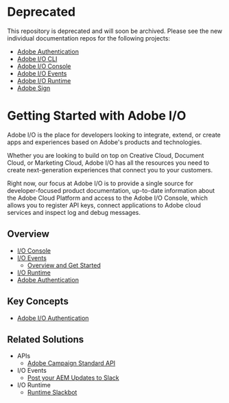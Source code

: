 # Deprecated

This repository is deprecated and will soon be archived. Please see the new individual documentation repos for the following projects:

- [Adobe Authentication](https://github.com/AdobeDocs/adobeio-auth)
- [Adobe I/O CLI](https://github.com/AdobeDocs/adobeio-cli)
- [Adobe I/O Console](https://github.com/AdobeDocs/adobeio-console)
- [Adobe I/O Events](https://github.com/AdobeDocs/adobeio-events)
- [Adobe I/O Runtime](https://github.com/AdobeDocs/adobeio-runtime)
- [Adobe Sign](https://github.com/AdobeDocs/adobe-sign)

# Getting Started with Adobe I/O

Adobe I/O is the place for developers looking to integrate, extend, or create apps and experiences based on Adobe's products and technologies.

Whether you are looking to build on top on Creative Cloud, Document Cloud, or Marketing Cloud, Adobe I/O has all the resources you need to create next-generation experiences that connect you to your customers.

Right now, our focus at Adobe I/O is to provide a single source for developer-focused product documentation, up-to-date information about the Adobe Cloud Platform and access to the Adobe I/O Console, which allows you to register API keys, connect applications to Adobe cloud services and inspect log and debug messages.

## Overview

- [I/O Console](https://www.adobe.io/apis/cloudplatform/console.html)
- [I/O Events](https://www.adobe.io/apis/cloudplatform/events.html)
  - [Overview and Get Started](events/index.md)
- [I/O Runtime](https://github.com/AdobeDocs/adobeio-runtime/tree/master/)
- [Adobe Authentication](https://www.adobe.io/authentication.html)
    <!-- - [Overview and get Started](runtime/runtime_overview.md)-->

## Key Concepts

- [Adobe I/O Authentication](https://www.adobe.io/apis/cloudplatform/console/authentication/gettingstarted.html)

## Related Solutions

- APIs
  - [Adobe Campaign Standard API](https://github.com/adobeio/API-playground-Adobe-Campaign)
- I/O Events
  - [Post your AEM Updates to Slack](https://github.com/adobeio/io-events-aem-assets)
- I/O Runtime
  - [Runtime Slackbot](https://github.com/adobeio/runtime-slackbot-framework)
